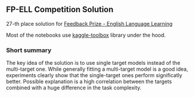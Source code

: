 ## FP-ELL Competition Solution

27-th place solution for [Feedback Prize - English Language Learning](https://www.kaggle.com/competitions/feedback-prize-english-language-learning)

Most of the notebooks use [kaggle-toolbox](https://github.com/andrei-papou/kaggle-toolbox) library under the hood.

### Short summary

The key idea of the solution is to use single target models instead of the multi-target one. While generally fitting a multi-target model is a good idea, experiments clearly show that the single-target ones perform significatly better. Possible explanation is a high correlation between the targets combined with a huge difference in the task complexity.
